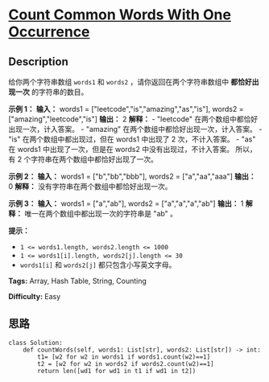 # [Count Common Words With One Occurrence][title]

## Description

给你两个字符串数组 `words1` 和 `words2` ，请你返回在两个字符串数组中 **都恰好出现一次**  的字符串的数目。



**示例 1：**
            **输入：** words1 = ["leetcode","is","amazing","as","is"], words2 = ["amazing","leetcode","is"]    **输出：** 2    **解释：**    - "leetcode" 在两个数组中都恰好出现一次，计入答案。    - "amazing" 在两个数组中都恰好出现一次，计入答案。    - "is" 在两个数组中都出现过，但在 words1 中出现了 2 次，不计入答案。    - "as" 在 words1 中出现了一次，但是在 words2 中没有出现过，不计入答案。    所以，有 2 个字符串在两个数组中都恰好出现了一次。    

**示例 2：**
            **输入：** words1 = ["b","bb","bbb"], words2 = ["a","aa","aaa"]    **输出：** 0    **解释：** 没有字符串在两个数组中都恰好出现一次。    

**示例 3：**
            **输入：** words1 = ["a","ab"], words2 = ["a","a","a","ab"]    **输出：** 1    **解释：** 唯一在两个数组中都出现一次的字符串是 "ab" 。    



**提示：**

  * `1 <= words1.length, words2.length <= 1000`
  * `1 <= words1[i].length, words2[j].length <= 30`
  * `words1[i]` 和 `words2[j]` 都只包含小写英文字母。


**Tags:** Array, Hash Table, String, Counting

**Difficulty:** Easy

## 思路

``` python3
class Solution:
    def countWords(self, words1: List[str], words2: List[str]) -> int:
        t1= [w2 for w2 in words1 if words1.count(w2)==1]
        t2 = [w2 for w2 in words2 if words2.count(w2)==1]
        return len([wd1 for wd1 in t1 if wd1 in t2])
```

[title]: https://leetcode-cn.com/problems/count-common-words-with-one-occurrence
